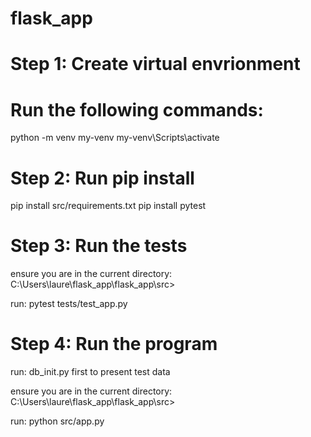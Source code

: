 # flask_app

# Step 1: Create virtual envrionment

# Run the following commands:

python -m venv my-venv
my-venv\Scripts\activate

# Step 2: Run pip install

pip install src/requirements.txt
pip install pytest

# Step 3: Run the tests

ensure you are in the current directory: C:\Users\laure\flask_app\flask_app\src>

run: pytest tests/test_app.py

# Step 4: Run the program

run: db_init.py first to present test data

ensure you are in the current directory: C:\Users\laure\flask_app\flask_app\src>

run: python src/app.py
